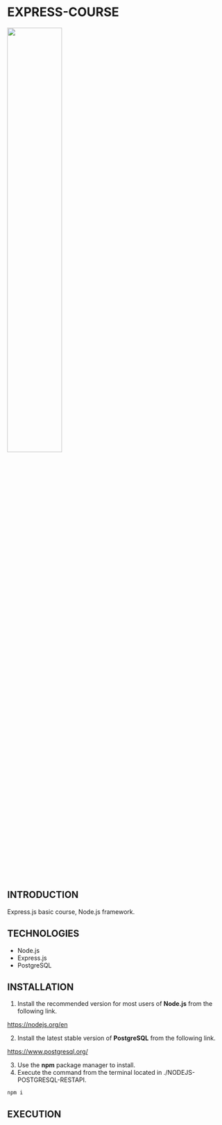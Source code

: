# EXPRESS-COURSE

<img width="50%" src="" />

## INTRODUCTION

Express.js basic course, Node.js framework.

## TECHNOLOGIES

- Node.js
- Express.js
- PostgreSQL

## INSTALLATION

1. Install the recommended version for most users of **Node.js** from the following link.

https://nodejs.org/en

2. Install the latest stable version of **PostgreSQL** from the following link.

https://www.postgresql.org/

3. Use the **npm** package manager to install.
4. Execute the command from the terminal located in ./NODEJS-POSTGRESQL-RESTAPI.

```shell
npm i
```

## EXECUTION
